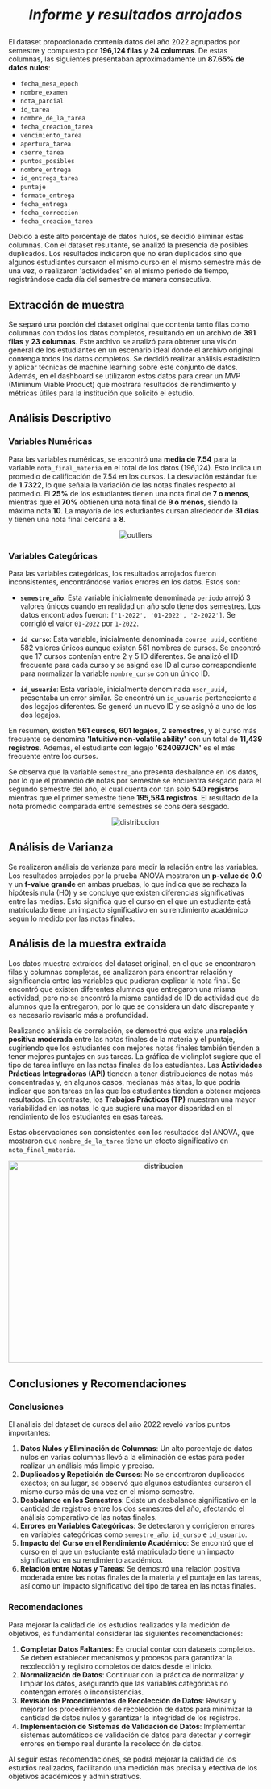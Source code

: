 # <p align="center">*Informe y resultados arrojados*</p>

El dataset proporcionado contenía datos del año 2022 agrupados por semestre y compuesto por **196,124 filas** y **24 columnas**. De estas columnas, las siguientes presentaban aproximadamente un **87.65% de datos nulos**:
- `fecha_mesa_epoch`
- `nombre_examen`
- `nota_parcial`
- `id_tarea`
- `nombre_de_la_tarea`
- `fecha_creacion_tarea`
- `vencimiento_tarea`
- `apertura_tarea`
- `cierre_tarea`
- `puntos_posibles`
- `nombre_entrega`
- `id_entrega_tarea`
- `puntaje`
- `formato_entrega`
- `fecha_entrega`
- `fecha_correccion`
- `fecha_creacion_tarea`

Debido a este alto porcentaje de datos nulos, se decidió eliminar estas columnas. Con el dataset resultante, se analizó la presencia de posibles duplicados. Los resultados indicaron que no eran duplicados sino que algunos estudiantes cursaron el mismo curso en el mismo semestre más de una vez, o realizaron 'actividades' en el mismo periodo de tiempo, registrándose cada día del semestre de manera consecutiva.

## Extracción de muestra

Se separó una porción del dataset original que contenía tanto filas como columnas con todos los datos completos, resultando en un archivo de **391 filas** y **23 columnas**. Este archivo se analizó para obtener una visión general de los estudiantes en un escenario ideal donde el archivo original contenga todos los datos completos. Se decidió realizar análisis estadístico y aplicar técnicas de machine learning sobre este conjunto de datos. Además, en el dashboard se utilizaron estos datos para crear un MVP (Minimum Viable Product) que mostrara resultados de rendimiento y métricas útiles para la institución que solicitó el estudio.

## Análisis Descriptivo 

### Variables Numéricas

Para las variables numéricas, se encontró una **media de 7.54** para la variable `nota_final_materia` en el total de los datos (196,124). Esto indica un promedio de calificación de 7.54 en los cursos. La desviación estándar fue de **1.7322**, lo que señala la variación de las notas finales respecto al promedio. El **25%** de los estudiantes tienen una nota final de **7 o menos**, mientras que el **70%** obtienen una nota final de **9 o menos**, siendo la máxima nota **10**. La mayoría de los estudiantes cursan alrededor de **31 días** y tienen una nota final cercana a **8**.

<p align="center">
  <img src="images/nota_final_outliers.png" alt="outliers"/>
</p>


### Variables Categóricas

Para las variables categóricas, los resultados arrojados fueron inconsistentes, encontrándose varios errores en los datos. Estos son:

- **`semestre_año`**: Esta variable inicialmente denominada `periodo` arrojó 3 valores únicos cuando en realidad un año solo tiene dos semestres. Los datos encontrados fueron: `['1-2022', '01-2022', '2-2022']`. Se corrigió el valor `01-2022` por `1-2022`.

- **`id_curso`**: Esta variable, inicialmente denominada `course_uuid`, contiene 582 valores únicos aunque existen 561 nombres de cursos. Se encontró que 17 cursos contenían entre 2 y 5 ID diferentes. Se analizó el ID frecuente para cada curso y se asignó ese ID al curso correspondiente para normalizar la variable `nombre_curso` con un único ID.

- **`id_usuario`**: Esta variable, inicialmente denominada `user_uuid`, presentaba un error similar. Se encontró un `id_usuario` perteneciente a dos legajos diferentes. Se generó un nuevo ID y se asignó a uno de los dos legajos.

En resumen, existen **561 cursos**, **601 legajos**, **2 semestres**, y el curso más frecuente se denomina **'Intuitive non-volatile ability'** con un total de **11,439 registros**. Además, el estudiante con legajo **'624097JCN'** es el más frecuente entre los cursos.

Se observa que la variable `semestre_año` presenta desbalance en los datos, por lo que el promedio de notas por semestre se encuentra sesgado para el segundo semestre del año, el cual cuenta con tan solo **540 registros** mientras que el primer semestre tiene **195,584 registros**. El resultado de la nota promedio comparada entre semestres se considera sesgado.

<p align="center">
  <img src="images/distribucion_notas.png" alt="distribucion" />
</p>

## Análisis de Varianza

Se realizaron análisis de varianza para medir la relación entre las variables. Los resultados arrojados por la prueba ANOVA mostraron un **p-value de 0.0** y un **f-value grande** en ambas pruebas, lo que indica que se rechaza la hipótesis nula (H0) y se concluye que existen diferencias significativas entre las medias. Esto significa que el curso en el que un estudiante está matriculado tiene un impacto significativo en su rendimiento académico según lo medido por las notas finales.

## Análisis de la muestra extraída 

Los datos muestra extraídos del dataset original, en el que se encontraron filas y columnas completas, se analizaron para encontrar relación y significancia entre las variables que pudieran explicar la nota final. Se encontró que existen diferentes alumnos que entregaron una misma actividad, pero no se encontró la misma cantidad de ID de actividad que de alumnos que la entregaron, por lo que se considera un dato discrepante y es necesario revisarlo más a profundidad.

Realizando análisis de correlación, se demostró que existe una **relación positiva moderada** entre las notas finales de la materia y el puntaje, sugiriendo que los estudiantes con mejores notas finales también tienden a tener mejores puntajes en sus tareas. La gráfica de violínplot sugiere que el tipo de tarea influye en las notas finales de los estudiantes. Las **Actividades Prácticas Integradoras (API)** tienden a tener distribuciones de notas más concentradas y, en algunos casos, medianas más altas, lo que podría indicar que son tareas en las que los estudiantes tienden a obtener mejores resultados. En contraste, los **Trabajos Prácticos (TP)** muestran una mayor variabilidad en las notas, lo que sugiere una mayor disparidad en el rendimiento de los estudiantes en esas tareas.

Estas observaciones son consistentes con los resultados del ANOVA, que mostraron que `nombre_de_la_tarea` tiene un efecto significativo en `nota_final_materia`.

<p align="center">
  <img src="images/violinplot.png" alt="distribucion" width="600" height="400" />
</p>


## Conclusiones y Recomendaciones

### Conclusiones

El análisis del dataset de cursos del año 2022 reveló varios puntos importantes:

1. **Datos Nulos y Eliminación de Columnas**: Un alto porcentaje de datos nulos en varias columnas llevó a la eliminación de estas para poder realizar un análisis más limpio y preciso.
2. **Duplicados y Repetición de Cursos**: No se encontraron duplicados exactos; en su lugar, se observó que algunos estudiantes cursaron el mismo curso más de una vez en el mismo semestre.
3. **Desbalance en los Semestres**: Existe un desbalance significativo en la cantidad de registros entre los dos semestres del año, afectando el análisis comparativo de las notas finales.
4. **Errores en Variables Categóricas**: Se detectaron y corrigieron errores en variables categóricas como `semestre_año`, `id_curso` e `id_usuario`.
5. **Impacto del Curso en el Rendimiento Académico**: Se encontró que el curso en el que un estudiante está matriculado tiene un impacto significativo en su rendimiento académico.
6. **Relación entre Notas y Tareas**: Se demostró una relación positiva moderada entre las notas finales de la materia y el puntaje en las tareas, así como un impacto significativo del tipo de tarea en las notas finales.

### Recomendaciones

Para mejorar la calidad de los estudios realizados y la medición de objetivos, es fundamental considerar las siguientes recomendaciones:

1. **Completar Datos Faltantes**: Es crucial contar con datasets completos. Se deben establecer mecanismos y procesos para garantizar la recolección y registro completos de datos desde el inicio.
2. **Normalización de Datos**: Continuar con la práctica de normalizar y limpiar los datos, asegurando que las variables categóricas no contengan errores o inconsistencias.
3. **Revisión de Procedimientos de Recolección de Datos**: Revisar y mejorar los procedimientos de recolección de datos para minimizar la cantidad de datos nulos y garantizar la integridad de los registros.
4. **Implementación de Sistemas de Validación de Datos**: Implementar sistemas automáticos de validación de datos para detectar y corregir errores en tiempo real durante la recolección de datos.

Al seguir estas recomendaciones, se podrá mejorar la calidad de los estudios realizados, facilitando una medición más precisa y efectiva de los objetivos académicos y administrativos.
